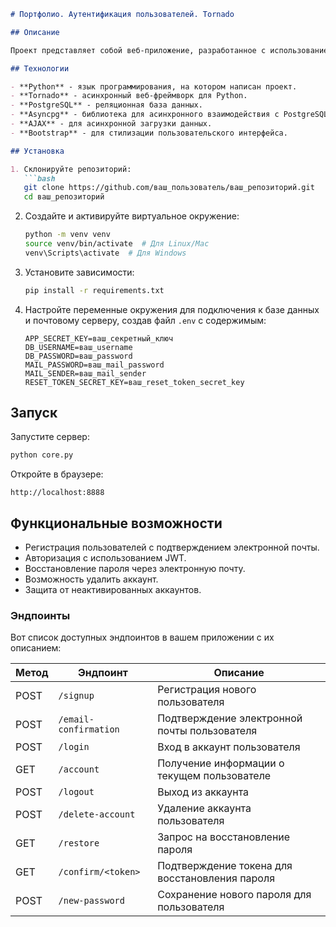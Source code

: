 ```markdown
# Портфолио. Аутентификация пользователей. Tornado

## Описание

Проект представляет собой веб-приложение, разработанное с использованием Python, Tornado и PostgreSQL. Это приложение включает в себя функции регистрации пользователей, подтверждения электронной почты, аутентификации и восстановления пароля.

## Технологии

- **Python** - язык программирования, на котором написан проект.
- **Tornado** - асинхронный веб-фреймворк для Python.
- **PostgreSQL** - реляционная база данных.
- **Asyncpg** - библиотека для асинхронного взаимодействия с PostgreSQL.
- **AJAX** - для асинхронной загрузки данных.
- **Bootstrap** - для стилизации пользовательского интерфейса.

## Установка

1. Склонируйте репозиторий:
   ```bash
   git clone https://github.com/ваш_пользователь/ваш_репозиторий.git
   cd ваш_репозиторий
   ```

2. Создайте и активируйте виртуальное окружение:
   ```bash
   python -m venv venv
   source venv/bin/activate  # Для Linux/Mac
   venv\Scripts\activate  # Для Windows
   ```

3. Установите зависимости:
   ```bash
   pip install -r requirements.txt
   ```

4. Настройте переменные окружения для подключения к базе данных и почтовому серверу, создав файл `.env` с содержимым:
   ```
   APP_SECRET_KEY=ваш_секретный_ключ
   DB_USERNAME=ваш_username
   DB_PASSWORD=ваш_password
   MAIL_PASSWORD=ваш_mail_password
   MAIL_SENDER=ваш_mail_sender
   RESET_TOKEN_SECRET_KEY=ваш_reset_token_secret_key
   ```

## Запуск

Запустите сервер:

```bash
python core.py
```

Откройте в браузере:
```
http://localhost:8888
```

## Функциональные возможности

- Регистрация пользователей с подтверждением электронной почты.
- Авторизация с использованием JWT.
- Восстановление пароля через электронную почту.
- Возможность удалить аккаунт.
- Защита от неактивированных аккаунтов.
### Эндпоинты

Вот список доступных эндпоинтов в вашем приложении с их описанием:

| Метод  | Эндпоинт                      | Описание                                            |
|--------|-------------------------------|-----------------------------------------------------|
| POST   | `/signup`                     | Регистрация нового пользователя                      |
| POST   | `/email-confirmation`         | Подтверждение электронной почты пользователя         |
| POST   | `/login`                      | Вход в аккаунт пользователя                          |
| GET    | `/account`                    | Получение информации о текущем пользователе         |
| POST   | `/logout`                     | Выход из аккаунта                                   |
| POST   | `/delete-account`             | Удаление аккаунта пользователя                       |
| GET    | `/restore`                    | Запрос на восстановление пароля                     |
| GET    | `/confirm/<token>`            | Подтверждение токена для восстановления пароля       |
| POST   | `/new-password`               | Сохранение нового пароля для пользователя           |
